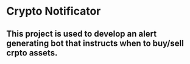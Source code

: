 
# Crypto Notificator

## This project is used to develop an alert generating bot that instructs when to buy/sell crpto assets.
